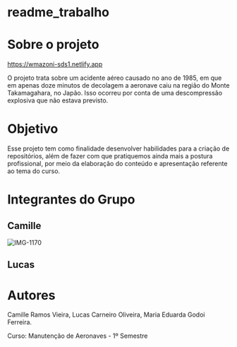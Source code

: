 # readme_trabalho


# Sobre o projeto

https://wmazoni-sds1.netlify.app

O projeto trata sobre um acidente aéreo causado no ano de 1985, em que em apenas doze minutos de decolagem a aeronave caiu na região do Monte Takamagahara, no Japão. Isso ocorreu por conta de uma descompressão explosiva que não estava previsto.

# Objetivo

Esse projeto tem como finalidade desenvolver habilidades para a criação de repositórios, além de fazer com que pratiquemos ainda mais a postura profissional, por meio da elaboração do conteúdo e apresentação referente ao tema do curso.

# Integrantes do Grupo
## Camille
![IMG-1170](https://user-images.githubusercontent.com/101525549/165855857-d03aef23-8f24-4ab8-9e63-45b5fe4d5a14.jpg)
## Lucas




# Autores

Camille Ramos Vieira, 
Lucas Carneiro Oliveira,
Maria Eduarda Godoi Ferreira.

Curso: Manutenção de Aeronaves - 1º Semestre


